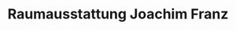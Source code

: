 ---
title: "Raumausstattung Joachim Franz"
url: /lauterbach/raumausstattung-joachim-franz/
shop: Raumausstattung
---
